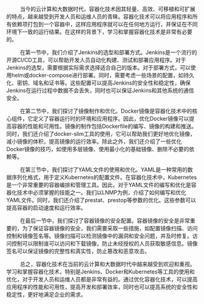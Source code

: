 &emsp;  &emsp; 当今的云计算和大数据时代，容器化技术因其轻量、高效、可移植和可扩展的特点，越来越受到开发人员和运维人员的青睐。容器化技术可以将应用程序和所有依赖项打包到一个容器中，这样应用程序就可以在任何地方运行，并保证在不同环境下一致的运行结果。在这样的背景下，学习和掌握容器化技术是非常有必要的。

&emsp;  &emsp; 在第一节中，我们介绍了Jenkins的选型和部署方式。Jenkins是一个流行的开源CI/CD工具，可以帮助开发人员自动化构建、测试和部署应用程序。对于Jenkins的选型，需要根据实际需求选择适合自己的版本。对于部署方式，可以使用helm或docker-compose进行部署。同时，需要考虑一些场景的配置，如持久化、密钥、域名和证书等。这些配置可以提高Jenkins的安全性和稳定性，确保Jenkins在运行过程中数据不会丢失，同时也可以保证Jenkins和其他系统的通信安全。

&emsp;  &emsp; 在第二节中，我们探讨了镜像制作和优化。Docker镜像是容器化技术中的核心组件，它定义了容器运行时的环境和应用程序。因此，优化Docker镜像可以提高容器的性能和可用性。镜像的制作包括Dockerfile的编写、镜像的构建和推送。同时，我们还介绍了docker-slim工具的使用，它可以帮助我们更好地优化镜像，减小镜像的体积，提高镜像的运行效率。除此之外，我们还介绍了一些优化Docker镜像的技巧，如使用多层镜像、使用最小化的基础镜像、删除不必要的依赖等。

&emsp;  &emsp; 在第三节中，我们探讨了YAML文件的使用和优化。YAML是一种常用的数据序列化格式，用于定义Kubernetes的配置文件。在容器化技术中，Kubernetes是一个非常重要的容器编排和管理工具。因此，对于YAML文件的编写和优化是容器化技术中必须掌握的技能之一。我们以LNMP为例，介绍了如何编写和优化YAML文件。同时，我们还介绍了prestat、prestop等参数的优化。这些参数可以提高容器的启动速度和运行效率。

&emsp;  &emsp; 在最后一节中，我们探讨了容器镜像的安全配置。容器镜像的安全是非常重要的，为了保证容器镜像的安全，我们需要采取一些措施，如配置镜像扫描、访问控制和镜像签名等。镜像扫描可以检测镜像中的漏洞和安全问题，并及时修复。访问控制可以限制谁可以访问和下载镜像，防止未经授权的人员获取敏感信息。镜像签名可以保证镜像的完整性和真实性，防止篡改和恶意攻击。

&emsp;  &emsp; 总之，容器化技术在当前的云计算和大数据时代中越来越受到欢迎和重视。学习和掌握容器化技术，特别是Jenkins、Docker和Kubernetes等工具的使用和优化，对于开发人员和运维人员都是非常有益的。通过优化容器化技术，可以提高应用程序的性能和可用性，提高开发和部署效率，同时也可以提高系统的安全性和稳定性，更好地满足企业的需求。



